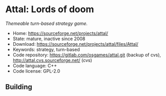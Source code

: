 # Attal: Lords of doom

_Themeable turn-based strategy game._

- Home: https://sourceforge.net/projects/attal/
- State: mature, inactive since 2008
- Download: https://sourceforge.net/projects/attal/files/Attal/
- Keywords: strategy, turn-based
- Code repository: https://gitlab.com/osgames/attal.git (backup of cvs), http://attal.cvs.sourceforge.net/ (cvs)
- Code language: C++
- Code license: GPL-2.0

## Building
